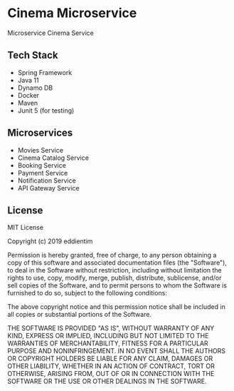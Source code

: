 # Cinema Microservice
Microservice Cinema Service


## Tech Stack 
- Spring Framework 
- Java 11 
- Dynamo DB 
- Docker 
- Maven 
- Junit 5 (for testing)

## Microservices

- Movies Service 
- Cinema Catalog Service 
- Booking Service 
- Payment Service 
- Notification Service 
- API Gateway Service 


## License 
MIT License

Copyright (c) 2019 eddientim

Permission is hereby granted, free of charge, to any person obtaining a copy
of this software and associated documentation files (the "Software"), to deal
in the Software without restriction, including without limitation the rights
to use, copy, modify, merge, publish, distribute, sublicense, and/or sell
copies of the Software, and to permit persons to whom the Software is
furnished to do so, subject to the following conditions:

The above copyright notice and this permission notice shall be included in all
copies or substantial portions of the Software.

THE SOFTWARE IS PROVIDED "AS IS", WITHOUT WARRANTY OF ANY KIND, EXPRESS OR
IMPLIED, INCLUDING BUT NOT LIMITED TO THE WARRANTIES OF MERCHANTABILITY,
FITNESS FOR A PARTICULAR PURPOSE AND NONINFRINGEMENT. IN NO EVENT SHALL THE
AUTHORS OR COPYRIGHT HOLDERS BE LIABLE FOR ANY CLAIM, DAMAGES OR OTHER
LIABILITY, WHETHER IN AN ACTION OF CONTRACT, TORT OR OTHERWISE, ARISING FROM,
OUT OF OR IN CONNECTION WITH THE SOFTWARE OR THE USE OR OTHER DEALINGS IN THE
SOFTWARE.
